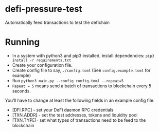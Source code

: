 # defi-pressure-test
Automatically feed transactions to test the defichain

# Running

- In a system with python3 and pip3 installed, install dependencies: `pip3 install -r requirements.txt`
- Create your configuration file.
- Create config file to say, `./config.toml` (See `config.example.toml` for example)
- Run `python3 main.py --config config.toml --repeat=5`
- `Repeat = 5` means send a batch of transactions to blockchain every 5 seconds.

You'll have to change at least the following fields in an example config file:
- [DFI.RPC] - set your DeFi daemon RPC credentials
- [TXN.ADDR] - set the test addresses, tokens and liquidity pool
- [TXN.TYPE]- set what types of transactions need to be feed to the blockchain
